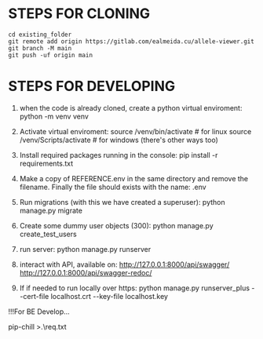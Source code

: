 
# STEPS FOR CLONING 
```
cd existing_folder
git remote add origin https://gitlab.com/ealmeida.cu/allele-viewer.git
git branch -M main
git push -uf origin main
```

# STEPS FOR DEVELOPING
1.  when the code is already cloned, create a python virtual enviroment:
python -m venv venv

2. Activate virtual enviroment:
source /venv/bin/activate # for linux
source /venv/Scripts/activate # for windows (there's other ways too)

3. Install required packages running in the console:
pip install -r requirements.txt

4. Make a copy of REFERENCE.env in the same directory and remove the filename. Finally the file should exists with the name: .env

5. Run migrations (with this we have created a superuser):
python manage.py migrate

6. Create some dummy user objects (300):
python manage.py create_test_users

7. run server:
python manage.py runserver

8. interact with API, available on:
http://127.0.0.1:8000/api/swagger/
http://127.0.0.1:8000/api/swagger-redoc/

9. If if needed to run locally over https:
python manage.py runserver_plus --cert-file localhost.crt --key-file localhost.key


!!!For BE Develop...

pip-chill >.\req.txt
